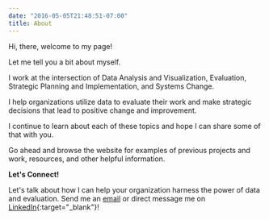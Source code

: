 ```yaml
---
date: "2016-05-05T21:48:51-07:00"
title: About
---
```


Hi, there, welcome to my page!

Let me tell you a bit about myself.

I work at the intersection of Data Analysis and Visualization, Evaluation, Strategic Planning and Implementation, and Systems Change. 

I help organizations utilize data to evaluate their work and make strategic decisions that lead to positive change and improvement.

I continue to learn about each of these topics and hope I can share some of that with you. 

Go ahead and browse the website for examples of previous projects and work, resources, and other helpful information. 

**Let's Connect!**

Let's talk about how I can help your organization harness the power of data and evaluation. Send me an [email](mailto:av_espinoza@outlook.com) or direct message me on [LinkedIn](https://www.linkedin.com/in/alberto-espinoza-es/){:target="_blank"}!
